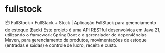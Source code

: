 # fullstock
📦 FullStock = FullStack + Stock | Aplicação FullStack para gerenciamento de estoque (Back)
Este projeto é uma API RESTful desenvolvida em Java 21, utilizando o framework Spring Boot e o gerenciador de dependências Maven, para gerenciamento de produtos, movimentações de estoque (entradas e saídas) e controle de lucro, receita e custo.
